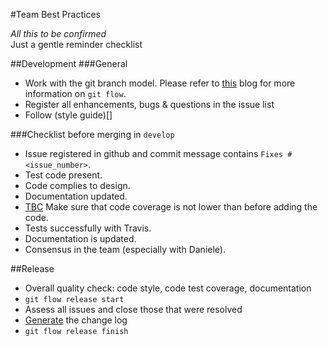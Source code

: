 #Team Best Practices

*All this to be confirmed*
<br>
Just a gentle reminder checklist

##Development
###General
- Work with the git branch model. Please refer to [this](http://jeffkreeftmeijer.com/2010/why-arent-you-using-git-flow/) blog for more information on `git flow`.
- Register all enhancements, bugs & questions in the issue list
- Follow (style guide)[]

###Checklist before merging in `develop`
- Issue registered in github and commit message contains `Fixes #<issue_number>`.
- Test code present.
- Code complies to design.
- Documentation updated.
- [TBC](https://github.com/malcommac/SwiftDate/issues/134) Make sure that code coverage is not lower than before adding the code.
- Tests successfully with Travis.
- Documentation is updated.
- Consensus in the team (especially with Daniele).

##Release
- Overall quality check: code style, code test coverage, documentation
- `git flow release start`
- Assess all issues and close those that were resolved
- [Generate](https://github.com/skywinder/Github-Changelog-Generator) the change log
- `git flow release finish`
